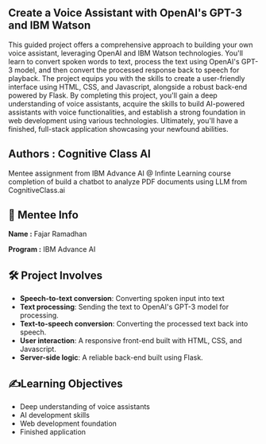 ## Create a Voice Assistant with OpenAI's GPT-3 and IBM Watson

This guided project offers a comprehensive approach to building your own voice assistant, leveraging OpenAI and IBM Watson technologies. You'll learn to convert spoken words to text, process the text using OpenAI's GPT-3 model, and then convert the processed response back to speech for playback. The project equips you with the skills to create a user-friendly interface using HTML, CSS, and Javascript, alongside a robust back-end powered by Flask. By completing this project, you'll gain a deep understanding of voice assistants, acquire the skills to build AI-powered assistants with voice functionalities, and establish a strong foundation in web development using various technologies. Ultimately, you'll have a finished, full-stack application showcasing your newfound abilities.
  
## Authors : Cognitive Class AI

Mentee assignment from IBM Advance AI @ Infinte Learning course completion of build a chatbot to analyze PDF documents using LLM from CognitiveClass.ai

## 🚀 Mentee Info

**Name :** Fajar Ramadhan

**Program :** IBM Advance AI

##   🛠 Project Involves

*  **Speech-to-text conversion**: Converting spoken input into text
*  **Text processing**: Sending the text to OpenAI's GPT-3 model for processing.
*  **Text-to-speech conversion**: Converting the processed text back into speech.
*  **User interaction**: A responsive front-end built with HTML, CSS, and Javascript.
*  **Server-side logic**: A reliable back-end built using Flask.

## ✍️Learning Objectives

*  Deep understanding of voice assistants
*  AI development skills
*  Web development foundation
*  Finished application
